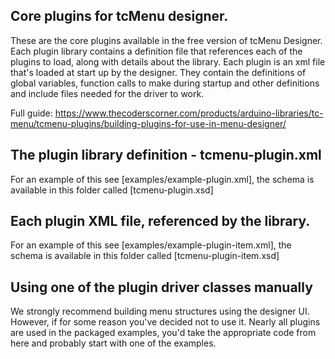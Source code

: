 ## Core plugins for tcMenu designer.

These are the core plugins available in the free version of tcMenu Designer. Each plugin library contains a definition file that references each of the plugins to load, along with details about the library. Each plugin is an xml file that's loaded at start up by the designer. They contain the definitions of global variables, function calls to make during startup and other definitions and include files needed for the driver to work. 

Full guide: https://www.thecoderscorner.com/products/arduino-libraries/tc-menu/tcmenu-plugins/building-plugins-for-use-in-menu-designer/

## The plugin library definition - tcmenu-plugin.xml

For an example of this see [examples/example-plugin.xml], the schema is available in this folder called [tcmenu-plugin.xsd]

## Each plugin XML file, referenced by the library.

For an example of this see [examples/example-plugin-item.xml], the schema is available in this folder called [tcmenu-plugin-item.xsd]

## Using one of the plugin driver classes manually

We strongly recommend building menu structures using the designer UI. However, if for some reason you've decided not to use it. Nearly all plugins are used in the packaged examples, you'd take the appropriate code from here and probably start with one of the examples. 
